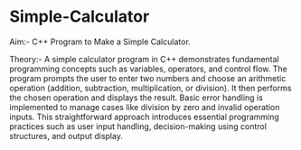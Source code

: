# Simple-Calculator

Aim:- C++ Program to Make a Simple Calculator.

Theory:- A simple calculator program in C++ demonstrates fundamental programming concepts such as variables, operators, and control flow. The program prompts the user to enter two numbers and choose an arithmetic operation (addition, subtraction, multiplication, or division). It then performs the chosen operation and displays the result. Basic error handling is implemented to manage cases like division by zero and invalid operation inputs. This straightforward approach introduces essential programming practices such as user input handling, decision-making using control structures, and output display.
